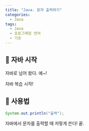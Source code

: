 ```yaml
---
title: "Java. 문자 출력하기"
categories:
  - Java
tags:
  - Java
  - 프로그래밍 언어
  - 기초
---
```




## 🌟 자바 시작

자바로 넘어 왔다. 예~!

자바 복습 시작!


## 🌟 사용법
```java
System.out.println("출력");
```

자바에서 문자를 출력할 때 저렇게 쓴다! 끝.